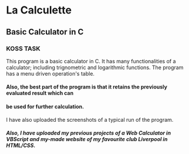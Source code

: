 # La Calculette
## Basic Calculator in C
### KOSS TASK

This program is a basic calculator in C. It has many functionalities of a calculator;
including trignometric and logarithmic functions. The program has a menu driven operation's table.

#### Also, the best part of the program is that it retains the previously evaluated result which can 
#### be used for further calculation. 

I have also uploaded the screenshots of a typical run of the program.

##### Also, I have uploaded my previous projects of a Web Calculator in VBScript and my-made website of my favourite club Liverpool in HTML/CSS.
